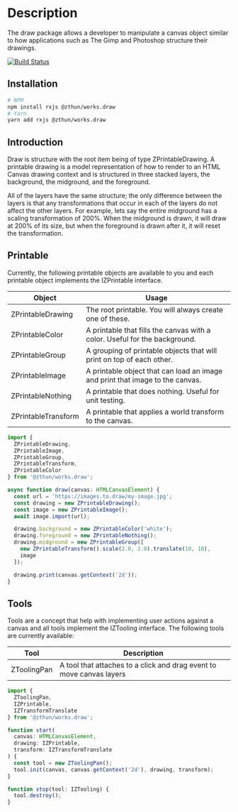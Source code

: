 # Description

The draw package allows a developer to manipulate a canvas object similar to how applications such as The Gimp and Photoshop structure their drawings.

[![Build Status](https://travis-ci.com/zthun/works.svg?branch=master)](https://travis-ci.com/zthun/works)

## Installation

```sh
# NPM
npm install rxjs @zthun/works.draw
# Yarn
yarn add rxjs @zthun/works.draw
```

## Introduction

Draw is structure with the root item being of type ZPrintableDrawing. A printable drawing is a model representation of how to render to an HTML Canvas drawing context and is structured in three stacked layers, the background, the midground, and the foreground.

All of the layers have the same structure; the only difference between the layers is that any transformations that occur in each of the layers do not affect the other layers. For example, lets say the entire midground has a scaling transformation of 200%. When the midground is drawn, it will draw at 200% of its size, but when the foreground is drawn after it, it will reset the transformation.

## Printable

Currently, the following printable objects are available to you and each printable object implements the IZPrintable interface.

| Object              | Usage                                                                         |
| ------------------- | ----------------------------------------------------------------------------- |
| ZPrintableDrawing   | The root printable. You will always create one of these.                      |
| ZPrintableColor     | A printable that fills the canvas with a color. Useful for the background.    |
| ZPrintableGroup     | A grouping of printable objects that will print on top of each other.         |
| ZPrintableImage     | A printable object that can load an image and print that image to the canvas. |
| ZPrintableNothing   | A printable that does nothing. Useful for unit testing.                       |
| ZPrintableTransform | A printable that applies a world transform to the canvas.                     |

```ts
import {
  ZPrintableDrawing,
  ZPrintableImage,
  ZPrintableGroup,
  ZPrintableTransform,
  ZPrintableColor
} from '@zthun/works.draw';

async function draw(canvas: HTMLCanvasElement) {
  const url = 'https://images.to.draw/my-image.jpg';
  const drawing = new ZPrintableDrawing();
  const image = new ZPrintableImage();
  await image.import(url);

  drawing.background = new ZPrintableColor('white');
  drawing.foreground = new ZPrintableNothing();
  drawing.midground = new ZPrintableGroup([
    new ZPrintableTransform().scale(2.0, 2.0).translate(10, 10),
    image
  ]);

  drawing.print(canvas.getContext('2d'));
}
```

## Tools

Tools are a concept that help with implementing user actions against a canvas and all tools implement the IZTooling interface. The following tools are currently available:

| Tool        | Description                                                          |
| ----------- | -------------------------------------------------------------------- |
| ZToolingPan | A tool that attaches to a click and drag event to move canvas layers |

```ts
import {
  ZToolingPan,
  IZPrintable,
  IZTransformTranslate
} from '@zthun/works.draw';

function start(
  canvas: HTMLCanvasElement,
  drawing: IZPrintable,
  transform: IZTransformTranslate
) {
  const tool = new ZToolingPan();
  tool.init(canvas, canvas.getContext('2d'), drawing, transform);
}

function stop(tool: IZTooling) {
  tool.destroy();
}
```
